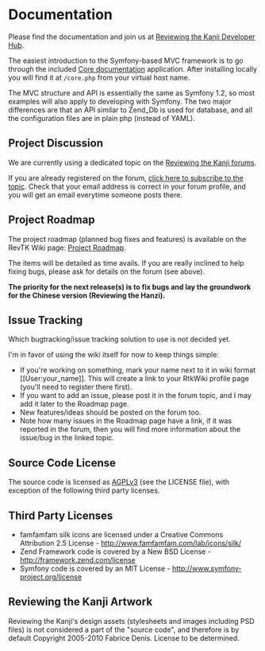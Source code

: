 # Documentation #

Please find the documentation and join us at [Reviewing the Kanji Developer Hub](http://rtkwiki.koohii.com/wiki/RevTK_Developers_Hub).
 
The easiest introduction to the Symfony-based MVC framework is to go through the included [Core documentation](http://rtkwiki.koohii.com/wiki/RtkDev:Core_Documentation) application. After installing locally you will find it at `/core.php` from your virtual host name.

The MVC structure and API is essentially the same as Symfony 1.2, so most examples will also apply to developing with Symfony. The two major differences are that an API similar to Zend_Db is used for database, and all the configuration files are in plain php (instead of YAML).

## Project Discussion ##

We are currently using a dedicated topic on the [Reviewing the Kanji forums](http://forum.koohii.com).

If you are already registered on the forum, [click here to subscribe to the topic](http://forum.koohii.com/misc.php?subscribe=4998). Check that your email address is correct in your forum profile, and you will get an email everytime someone posts there.


## Project Roadmap ##

The project roadmap (planned bug fixes and features) is available on the RevTK Wiki page: [Project Roadmap](http://rtkwiki.koohii.com/wiki/RtkDev:Project_Roadmap).

The items will be detailed as time avails. If you are really inclined to help fixing bugs, please ask for details on the forum (see above).

**The priority for the next release(s) is to fix bugs and lay the groundwork for the Chinese version (Reviewing the Hanzi).**

## Issue Tracking ##

Which bugtracking/issue tracking solution to use is not decided yet.

I'm in favor of using the wiki itself for now to keep things simple:

* If you're working on something, mark your name next to it in wiki format [[User:your_name]]. This will create a link to your RtkWiki profile page (you'll need to register there first).
* If you want to add an issue, please post it in the forum topic, and I may add it later to the Roadmap page.
* New features/ideas should be posted on the forum too.
* Note how many issues in the Roadmap page have a link, if it was reported in the forum, then you will find more information about the issue/bug in the linked topic.


## Source Code License ##

The source code is licensed as [AGPLv3](http://www.fsf.org/licensing/licenses/agpl-3.0.html) (see the LICENSE file), with exception of the following third party licenses.

## Third Party Licenses ##

* famfamfam silk icons are licensed under a Creative Commons Attribution 2.5 License - http://www.famfamfam.com/lab/icons/silk/
* Zend Framework code is covered by a New BSD License - http://framework.zend.com/license
* Symfony code is covered by an MIT License - http://www.symfony-project.org/license

## Reviewing the Kanji Artwork ##

Reviewing the Kanji's design assets (stylesheets and images including PSD files) is not considered a part of the "source code", and therefore is by default Copyright 2005-2010 Fabrice Denis. License to be determined.

